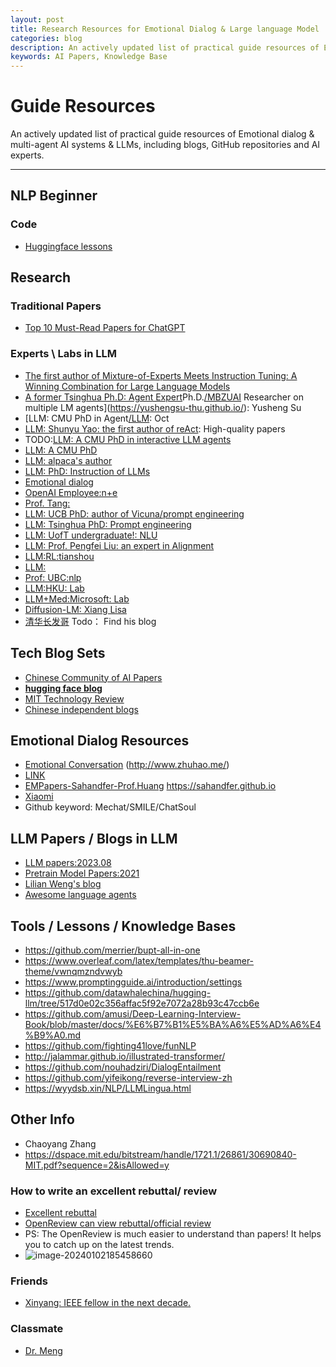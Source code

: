 ```yaml
---
layout: post
title: Research Resources for Emotional Dialog & Large language Model
categories: blog
description: An actively updated list of practical guide resources of Emotional dialog & multi-agent AI system & LLMs.                                    
keywords: AI Papers, Knowledge Base
---
```


# Guide Resources

An actively updated list of practical guide resources of Emotional dialog & multi-agent AI systems & LLMs, including blogs, GitHub repositories and AI experts.

---------


## NLP Beginner

### Code

* [Huggingface lessons](https://huggingface.co/learn/nlp-course/chapter1/1)

## Research

### Traditional Papers

* [Top 10 Must-Read Papers for ChatGPT](https://hub.baai.ac.cn/view/24227)

### Experts \ Labs in LLM

* [The first author of Mixture-of-Experts Meets Instruction Tuning: A Winning Combination for Large Language Models](https://sincerass.github.io/)
* [A former Tsinghua Ph.D: Agent Expert](https://yushengsu-thu.github.io/)Ph.D.[/MBZUAI](https://yushengsu-thu.github.io/) Researcher on multiple LM agents](https://yushengsu-thu.github.io/): Yusheng Su
* [LLM: CMU PhD in Agent[/LLM](https://frankxfz.me/): Oct
* [LLM: Shunyu Yao: the first author of reAct](https://ysymyth.github.io/): High-quality papers
* TODO:[LLM: A CMU PhD in interactive LLM agents](https://www.zhuhao.me/publications)
* [LLM: A CMU PhD](https://cs.stanford.edu/~myasu/)
* [LLM: alpaca's author](https://scholar.google.com/citations?hl=en&user=OI0HSa0AAAAJ&view_op=list_works&sortby=pubdate)
* [LLM: PhD: Instruction of LLMs](https://yizhong-wang.com/)
* [Emotional dialog](https://github.com/MaLiN2223?tab=repositories)
* [OpenAI Employee:n+e](https://trinkle23897.github.io/posts/application)
* [Prof. Tang:](http://keg.cs.tsinghua.edu.cn/jietang/)
* [LLM: UCB PhD: author of Vicuna/prompt engineering](https://infwinston.github.io/)
* [LLM: Tsinghua PhD: Prompt engineering](https://scholar.google.co.uk/citations?user=A8x07E0AAAAJ)
* [LLM: UofT undergraduate!: NLU](https://github.com/xwinxu)
* [LLM: Prof. Pengfei Liu: an expert in Alignment](https://scholar.google.com/citations?hl=en&user=oIz_CYEAAAAJ&view_op=list_works&sortby=pubdate)
* [LLM:RL:tianshou](https://youkaichao.github.io/research)
* [LLM:](https://liuyanchen1015.github.io/)
* [Prof: UBC:nlp](https://medium.com/analytics-vidhya/highlights-of-acl-2020-4ef9f27a4f0c)
* [LLM:HKU: Lab](https://wabyking.github.io/old.html)
* [LLM+Med:Microsoft: Lab](https://www.microsoft.com/en-us/research/publication/can-generalist-foundation-models-outcompete-special-purpose-tuning-case-study-in-medicine/)
* [Diffusion-LM: Xiang Lisa](https://xiangli1999.github.io/)
* [清华长发哥](https://www.1point3acres.com/bbs/home.php?mod=space&uid=844117&do=thread&type=reply&view=me&from=space) Todo： Find his blog

## Tech Blog Sets

* [Chinese Community of AI Papers](https://hub.baai.ac.cn/papers)
* **[hugging face blog](https://huggingface.co/blog/zh/moe)**
* [MIT Technology Review](https://www.technologyreview.com/)
* [Chinese independent blogs](https://github.com/MisterBooo/chinese-independent-blogs)
  
## Emotional Dialog Resources

* [Emotional Conversation](https://github.com/MaLiN2223/Empathetic-COAI-Papers)
(<http://www.zhuhao.me/>)
* [LINK](https://paperswithcode.com/search?q=author%3AYushan+Qian)
* [EMPapers-Sahandfer-Prof.Huang](https://github.com/Sahandfer/EMPaper)
<https://sahandfer.github.io>
* [Xiaomi](https://github.com/XiaoMi/emma)
* Github keyword: Mechat/SMILE/ChatSoul

## LLM Papers / Blogs in LLM

* [LLM papers:2023.08](https://github.com/txsun1997/LMaaS-Papers)
* [Pretrain Model Papers:2021](http://pretrain.nlpedia.ai/)
* [Lilian Weng's blog](https://lilianweng.github.io/)
* [Awesome language agents](https://github.com/ysymyth/awesome-language-agents.git)
  
## Tools / Lessons / Knowledge Bases

* <https://github.com/merrier/bupt-all-in-one>
* <https://www.overleaf.com/latex/templates/thu-beamer-theme/vwnqmzndvwyb>
* <https://www.promptingguide.ai/introduction/settings>
* <https://github.com/datawhalechina/hugging-llm/tree/517d0e02c356affac5f92e7072a28b93c47ccb6e>
* <https://github.com/amusi/Deep-Learning-Interview-Book/blob/master/docs/%E6%B7%B1%E5%BA%A6%E5%AD%A6%E4%B9%A0.md>
* <https://github.com/fighting41love/funNLP>
* <http://jalammar.github.io/illustrated-transformer/>
* <https://github.com/nouhadziri/DialogEntailment>
* <https://github.com/yifeikong/reverse-interview-zh>
* <https://wyydsb.xin/NLP/LLMLingua.html>

## Other Info

* Chaoyang Zhang
* <https://dspace.mit.edu/bitstream/handle/1721.1/26861/30690840-MIT.pdf?sequence=2&isAllowed=y>

### How to write an excellent rebuttal/ review

* [Excellent rebuttal](https://openreview.net/forum?id=3CIQIYNGlp)
* [OpenReview can view rebuttal/official review](https://openreview.net/forum?id=EHg5GDnyq1)
* PS: The OpenReview is much easier to understand than papers! It helps you to catch up on the latest trends.
* ![image-20240102185458660](https://ckqqqq-qiker-image-service.oss-cn-beijing.aliyuncs.com/typora-image/image-20240102185458660.png)
### Friends

* [Xinyang: IEEE fellow in the next decade.](https://github.com/xinyanghuang7/xinyanghuang7.github.io)

### Classmate

* [Dr. Meng](https://github.com/HanMeng2004)